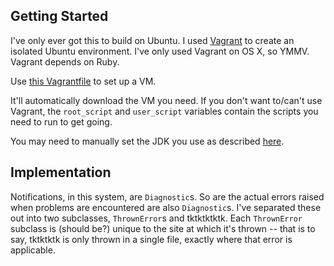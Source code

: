 ## Getting Started

I've only ever got this to build on Ubuntu. I used [Vagrant][vagrant] to create an isolated Ubuntu environment. I've only used Vagrant on OS X, so YMMV. Vagrant depends on Ruby.

Use [this Vagrantfile][vagrantfile] to set up a VM.


It'll automatically download the VM you need. If you don't want to/can't use Vagrant, the `root_script` and `user_script` variables contain the scripts you need to run to get going.

You may need to manually set the JDK you use as described [here](https://help.ubuntu.com/community/Java#Choosing_the_default_Java_to_use).

## Implementation

Notifications, in this system, are `Diagnostic`s. So are the actual errors raised when problems are encountered are also `Diagnostic`s. I've separated these out into two subclasses, `ThrownError`s and tktktktktk. Each `ThrownError` subclass is (should be?) unique to the site at which it's thrown -- that is to say, tktktktk is only thrown in a single file, exactly where that error is applicable.

[vagrant]: https://www.vagrantup.com/
[vagrantfile]: https://github.com/mambocab/minijava-setup/blob/master/Vagrantfile
